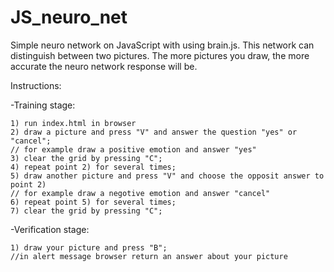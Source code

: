 # JS_neuro_net
Simple neuro network on JavaScript with using brain.js. This network can distinguish between two pictures. 
The more pictures you draw, the more accurate the neuro network response will be.

Instructions:

  -Training stage:
  
    1) run index.html in browser    
    2) draw a picture and press "V" and answer the question "yes" or "cancel";
    // for example draw a positive emotion and answer "yes"
    3) clear the grid by pressing "C";
    4) repeat point 2) for several times;
    5) draw another picture and press "V" and choose the opposit answer to point 2)
    // for example draw a negotive emotion and answer "cancel"
    6) repeat point 5) for several times;
    7) clear the grid by pressing "C";
    
  -Verification stage:
  
    1) draw your picture and press "B";
    //in alert message browser return an answer about your picture
